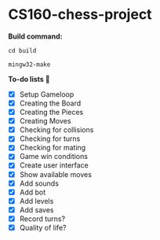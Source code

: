 # CS160-chess-project


**Build command:**

```
cd build

mingw32-make
```

**To-do lists 🎉**

- [x] Setup Gameloop
- [x] Creating the Board
- [x] Creating the Pieces
- [x] Creating Moves
- [x] Checking for collisions
- [x] Checking for turns
- [x] Checking for mating
- [x] Game win conditions
- [x] Create user interface
- [x] Show available moves
- [x] Add sounds
- [x] Add bot
- [x] Add levels
- [x] Add saves
- [x] Record turns?
- [x] Quality of life?
